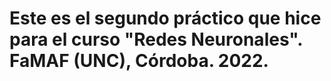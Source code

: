 # Este es el segundo práctico que hice para el curso "Redes Neuronales". FaMAF (UNC), Córdoba. 2022.
